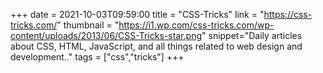 +++
date = 2021-10-03T09:59:00
title = "CSS-Tricks"
link = "https://css-tricks.com/"
thumbnail = "https://i1.wp.com/css-tricks.com/wp-content/uploads/2013/06/CSS-Tricks-star.png"
snippet="Daily articles about CSS, HTML, JavaScript, and all things related to web design and development.."
tags = ["css","tricks"]
+++
